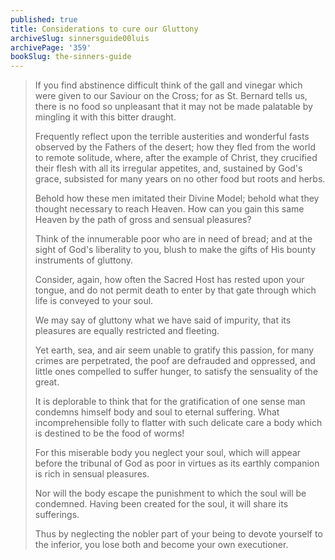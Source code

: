 ```yaml
---
published: true
title: Considerations to cure our Gluttony
archiveSlug: sinnersguide00luis
archivePage: '359'
bookSlug: the-sinners-guide
---
```


> If you find abstinence difficult think of the gall and vinegar which were given to our Saviour on the Cross; for as St. Bernard tells us, there is no food so unpleasant that it may not be made palatable by mingling it with this bitter draught.
>
> Frequently reflect upon the terrible austerities and wonderful fasts observed by the Fathers of the desert; how they fled from the world to remote solitude, where, after the example of Christ, they crucified their flesh with all its irregular appetites, and, sustained by God's grace, subsisted for many years on no other food but roots and herbs.
>
> Behold how these men imitated their Divine Model; behold what they thought necessary to reach Heaven. How can you gain this same Heaven by the path of gross and sensual pleasures?
>
> Think of the innumerable poor who are in need of bread; and at the sight of God's liberality to you, blush to make the gifts of His bounty instruments of gluttony.
>
> Consider, again, how often the Sacred Host has rested upon your tongue, and do not permit death to enter by that gate through which life is conveyed to your soul.
>
> We may say of gluttony what we have said of impurity, that its pleasures are equally restricted and fleeting.
>
> Yet earth, sea, and air seem unable to gratify this passion, for many crimes are perpetrated, the poof are defrauded and oppressed, and little ones compelled to suffer hunger, to satisfy the sensuality of the great.
>
> It is deplorable to think that for the gratification of one sense man condemns himself body and soul to eternal suffering. What incomprehensible folly to flatter with such delicate care a body which is destined to be the food of worms!
>
> For this miserable body you neglect your soul, which will appear before the tribunal of God as poor in virtues as its earthly companion is rich in sensual pleasures.
>
> Nor will the body escape the punishment to which the soul will be condemned. Having been created for the soul, it will share its sufferings.
>
> Thus by neglecting the nobler part of your being to devote yourself to the inferior, you lose both and become your own executioner.
